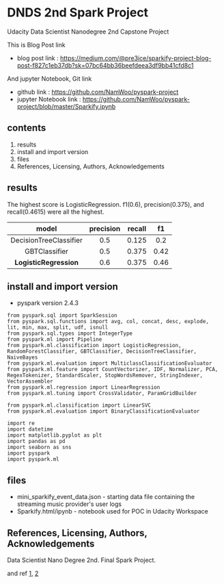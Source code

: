 # DNDS 2nd Spark Project

Udacity Data Scientist Nanodegree 2nd Capstone Project

This is Blog Post link
* blog post link : https://medium.com/@pre3ice/sparkify-project-blog-post-f827c1eb37db?sk=07bc64bb36beefdeea3df9bb41cfd8c1

And jupyter Notebook, Git link
* github link : https://github.com/NamWoo/pyspark-project
* jupyter Notebook link : https://github.com/NamWoo/pyspark-project/blob/master/Sparkify.ipynb


## contents
1. results
2. install and import version
3. files
4. References, Licensing, Authors, Acknowledgements


## results

The highest score is LogisticRegression. f1(0.6), precision(0.375), and recall(0.4615) were all the highest.


|model|precision|recall|f1|
|:---:|:---:|:---:|:---:|
|DecisionTreeClassifier|0.5|0.125|0.2|
|GBTClassifier|0.5|0.375|0.42|
|**LogisticRegression**|0.6|0.375|0.46


## install and import version

* pyspark version 2.4.3

```
from pyspark.sql import SparkSession
from pyspark.sql.functions import avg, col, concat, desc, explode, lit, min, max, split, udf, isnull
from pyspark.sql.types import IntegerType
from pyspark.ml import Pipeline
from pyspark.ml.classification import LogisticRegression, RandomForestClassifier, GBTClassifier, DecisionTreeClassifier, NaiveBayes
from pyspark.ml.evaluation import MulticlassClassificationEvaluator
from pyspark.ml.feature import CountVectorizer, IDF, Normalizer, PCA, RegexTokenizer, StandardScaler, StopWordsRemover, StringIndexer, VectorAssembler
from pyspark.ml.regression import LinearRegression
from pyspark.ml.tuning import CrossValidator, ParamGridBuilder

from pyspark.ml.classification import LinearSVC
from pyspark.ml.evaluation import BinaryClassificationEvaluator

import re
import datetime
import matplotlib.pyplot as plt
import pandas as pd
import seaborn as sns
import pyspark
import pyspark.ml
```




## files

* mini_sparkify_event_data.json - starting data file containing the streaming music provider's user logs
* Sparkify.html/ipynb - notebook used for POC in Udacity Workspace







## References, Licensing, Authors, Acknowledgements


Data Scientist Nano Degree 2nd. Final Spark Project.

and ref [1](https://github.com/udacity), [2](https://www.slideshare.net/ssuser760eb4/pyspark-ch-06-ml)